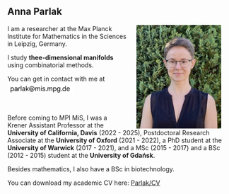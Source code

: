 ## Anna Parlak

<img align="right" style="width: 20vw; margin: 0px 20px" src="files/IMG_1078.jpeg">

I am a researcher at the Max Planck Institute for Mathematics in the Sciences in Leipzig, Germany. 

I study __thee-dimensional manifolds__ using combinatorial methods.

You can get in contact with me at <img src="files/MPI_email2.jpg" width="150" alt="email">  

&nbsp;


Before coming to MPI MiS, I was a Krener Assistant Professor at the __University of California, Davis__ (2022 - 2025), Postdoctoral Research Associate at the __University of Oxford__ (2021 - 2022), a PhD student at the __University of Warwick__ (2017 - 2021), and a MSc (2015 - 2017) and a BSc (2012 - 2015) student at the __University of Gdańsk__. 

Besides mathematics, I also have a BSc in biotechnology. 

You can download my academic CV here: [Parlak/CV](files/Parlak_CV_Jul2025_AmE.pdf)

<!--
### Upcoming talks

* March 4, 2025: Geometry & Topology Seminar @ Yale University-->



